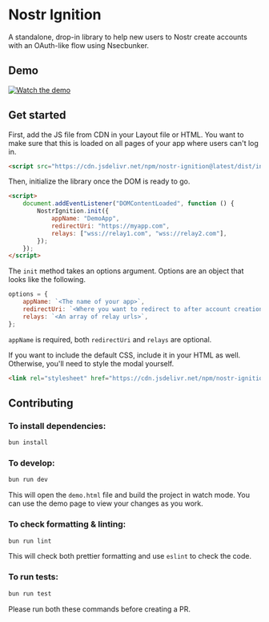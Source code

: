 # Nostr Ignition

A standalone, drop-in library to help new users to Nostr create accounts with an OAuth-like flow using Nsecbunker.

## Demo

[![Watch the demo](https://i.nostr.build/OGO0.png)](https://v.nostr.build/8AQg.mp4)

## Get started

First, add the JS file from CDN in your Layout file or HTML. You want to make sure that this is loaded on all pages of your app where users can't log in.

```html
<script src="https://cdn.jsdelivr.net/npm/nostr-ignition@latest/dist/index.js"></script>
```

Then, initialize the library once the DOM is ready to go.

```html
<script>
    document.addEventListener("DOMContentLoaded", function () {
        NostrIgnition.init({
            appName: "DemoApp",
            redirectUri: "https://myapp.com",
            relays: ["wss://relay1.com", "wss://relay2.com"],
        });
    });
</script>
```

The `init` method takes an options argument. Options are an object that looks like the following.

```js
options = {
    appName: `<The name of your app>`,
    redirectUri: `<Where you want to redirect to after account creation>`,
    relays: `<An array of relay urls>`,
};
```

`appName` is required, both `redirectUri` and `relays` are optional.

If you want to include the default CSS, include it in your HTML as well. Otherwise, you'll need to style the modal yourself.

```html
<link rel="stylesheet" href="https://cdn.jsdelivr.net/npm/nostr-ignition@latest/dist/index.min.css" />
```

## Contributing

### To install dependencies:

```bash
bun install
```

### To develop:

```bash
bun run dev
```

This will open the `demo.html` file and build the project in watch mode. You can use the demo page to view your changes as you work.

### To check formatting & linting:

```bash
bun run lint
```

This will check both prettier formatting and use `eslint` to check the code.

### To run tests:

```bash
bun run test
```

Please run both these commands before creating a PR.
